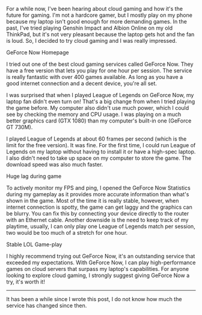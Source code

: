 

For a while now, I've been hearing about cloud gaming and how it's the future for gaming. I'm not a hardcore gamer, but I mostly play on my phone because my laptop isn't good enough for more demanding games. In the past, I've tried playing Genshin Impact and Albion Online on my old ThinkPad, but it's not very pleasant because the laptop gets hot and the fan is loud. So, I decided to try cloud gaming and I was really impressed.



GeForce Now Homepage

I tried out one of the best cloud gaming services called GeForce Now. They have a free version that lets you play for one hour per session. The service is really fantastic with over 400 games available. As long as you have a good internet connection and a decent device, you're all set.

I was surprised that when I played League of Legends on GeForce Now, my laptop fan didn't even turn on! That's a big change from when I tried playing the game before. My computer also didn't use much power, which I could see by checking the memory and CPU usage. I was playing on a much better graphics card (GTX 1080) than my computer's built-in one (GeForce GT 730M).

I played League of Legends at about 60 frames per second (which is the limit for the free version). It was fine. For the first time, I could run League of Legends on my laptop without having to install it or have a high-spec laptop. I also didn't need to take up space on my computer to store the game. The download speed was also much faster.



Huge lag during game

To actively monitor my FPS and ping, I opened the GeForce Now Statistics during my gameplay as it provides more accurate information than what's shown in the game. Most of the time it is really stable, however, when internet connection is spotty, the game can get laggy and the graphics can be blurry. You can fix this by connecting your device directly to the router with an Ethernet cable. Another downside is the need to keep track of my playtime, usually, I can only play one League of Legends match per session, two would be too much of a stretch for one hour.



Stable LOL Game-play

I highly recommend trying out GeForce Now, it's an outstanding service that exceeded my expectations. With GeForce Now, I can play high-performance games on cloud servers that surpass my laptop's capabilities. For anyone looking to explore cloud gaming, I strongly suggest giving GeForce Now a try, it's worth it!


-------
It has been a while since I wrote this post, I do not know how much the service has changed since then.